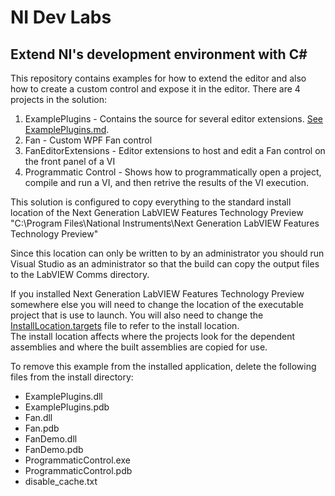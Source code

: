 ﻿# NI Dev Labs
## Extend NI's development environment with C# 

This repository contains examples for how to extend the editor and also how to create a custom control and expose it in the editor.
There are 4 projects in the solution:
1. ExamplePlugins - Contains the source for several editor extensions.  [See ExamplePlugins.md](ExamplePlugins/README.md).
2. Fan - Custom WPF Fan control
3. FanEditorExtensions - Editor extensions to host and edit a Fan control on the front panel of a VI
4. Programmatic Control - Shows how to programmatically open a project, compile and run a VI, and then retrive the results of the VI execution.

This solution is configured to copy everything to the standard install location of the Next Generation LabVIEW Features Technology Preview
"C:\Program Files\National Instruments\Next Generation LabVIEW Features Technology Preview"

Since this location can only be written to by an administrator you should run Visual Studio as an administrator so that the build can copy the output
files to the LabVIEW Comms directory.

If you installed Next Generation LabVIEW Features Technology Preview somewhere else you will need to change the location of the executable project that is use to launch.
You will also need to change the [InstallLocation.targets](InstallLocation.targets) file to refer to the install location.  
The install location affects where the projects look for the dependent assemblies and where the built assemblies are copied for use.

To remove this example from the installed application, delete the following files from the install directory:
* ExamplePlugins.dll
* ExamplePlugins.pdb
* Fan.dll
* Fan.pdb
* FanDemo.dll
* FanDemo.pdb
* ProgrammaticControl.exe
* ProgrammaticControl.pdb
* disable_cache.txt
